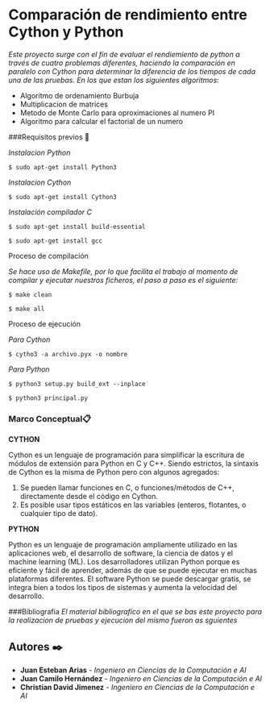  # Comparación de rendimiento entre Cython y Python

_Este proyecto surge con el fin de evaluar el rendiemiento de python a través de cuatro problemas diferentes, haciendo la comparación en paralelo con Cython para determinar la diferencia de los tiempos de cada una de las pruebas. En los que estan los siguientes algoritmos:_

* Algoritmo de ordenamiento Burbuja
* Multiplicacion de matrices
* Metodo de Monte Carlo para oproximaciones al numero PI
* Algoritmo para calcular el factorial de un numero

###Requisitos previos 🔧

_Instalacion Python_

    $ sudo apt-get install Python3

_Instalacion Cython_

    $ sudo apt-get install Cython3
  
_Instalación compilador C_

    $ sudo apt-get install build-essential
  
    $ sudo apt-get install gcc

Proceso de compilación

_Se hace uso de Makefile, por lo que facilita el trabajo al momento de compilar y ejecutar nuestros ficheros, el paso a paso es el siguiente:_
    
    $ make clean
    
    $ make all 

Proceso de ejecución

_Para Cython_

    $ cytho3 -a archivo.pyx -o nombre

_Para Python_

    $ python3 setup.py build_ext --inplace
  
    $ python3 principal.py 
  
 
### Marco Conceptual📋

**CYTHON**

Cython es un lenguaje de programación para simplificar la escritura de módulos de extensión para 
Python en C y C++. Siendo estrictos, la sintaxis de Cython es la misma de Python pero con algunos agregados:

1. Se pueden llamar funciones en C, o funciones/métodos de C++, directamente desde el código en Cython.
2. Es posible usar tipos estáticos en las variables (enteros, flotantes, o cualquier tipo de dato).

**PYTHON**

Python es un lenguaje de programación ampliamente utilizado en las aplicaciones web, el desarrollo de software,
la ciencia de datos y el machine learning (ML). Los desarrolladores utilizan Python porque es eficiente 
y fácil de aprender, además de que se puede ejecutar en muchas plataformas diferentes. 
El software Python se puede descargar gratis, se integra bien a todos los tipos de sistemas y aumenta la velocidad 
del desarrollo.


###Bibliografia 
_El material bibliografico en el que se bas este proyecto para la realizacion de pruebas y ejecucion del mismo fueron as sguientes_

## Autores ✒️
* **Juan Esteban Arias** - *Ingeniero en Ciencias de la Computación e AI* 
* **Juan Camilo Hernández** - *Ingeniero en Ciencias de la Computación e AI*
* **Christian David Jimenez** - *Ingeniero en Ciencias de la Computación e AI* 
